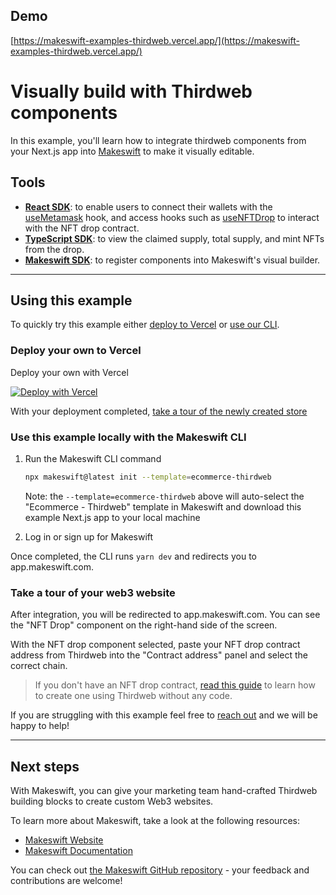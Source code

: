 ## Demo

[https://makeswift-examples-thirdweb.vercel.app/](https://makeswift-examples-thirdweb.vercel.app/)

# Visually build with Thirdweb components

In this example, you'll learn how to integrate thirdweb components from your Next.js app into [Makeswift](https://www.makeswift.com) to make it visually editable.

## Tools

- [**React SDK**](https://docs.thirdweb.com/react): to enable users to connect their wallets with the [useMetamask](https://portal.thirdweb.com/react/react.usemetamask) hook, and access hooks such as [useNFTDrop](https://portal.thirdweb.com/react/react.usenftdrop) to interact with the NFT drop contract.
- [**TypeScript SDK**](https://docs.thirdweb.com/typescript): to view the claimed supply, total supply, and mint NFTs from the drop.
- [**Makeswift SDK**](https://www.makeswift.com/docs): to register components into Makeswift's visual builder.

---

## Using this example

To quickly try this example either [deploy to Vercel](#deploy-your-own-to-vercel) or [use our CLI](#use-this-example-locally-with-the-makeswift-cli).

### Deploy your own to Vercel

Deploy your own with Vercel

[![Deploy with Vercel](https://vercel.com/button)](https://vercel.com/new/clone?repository-url=https%3A%2F%2Fgithub.com%2Fmakeswift%2Fmakeswift%2Ftree%2Fmain%2Fexamples%2Fthirdweb&project-name=makeswift-thirdweb-example&repository-name=makeswift-thirdweb-example&redirect-url=https%3A%2F%2Fapp.makeswift.com&integration-ids=oac_51ryd7Pob5ZsyTFzNzVvpsGq&external-id=ecommerce-thirdweb)

With your deployment completed, [take a tour of the newly created store](#take-a-tour-of-your-web3-website)

### Use this example locally with the Makeswift CLI

1. Run the Makeswift CLI command

   ```bash
   npx makeswift@latest init --template=ecommerce-thirdweb
   ```

   Note: the `--template=ecommerce-thirdweb` above will auto-select the "Ecommerce - Thirdweb" template in Makeswift and download this example Next.js app to your local machine

2. Log in or sign up for Makeswift

Once completed, the CLI runs `yarn dev` and redirects you to app.makeswift.com.

### Take a tour of your web3 website

After integration, you will be redirected to app.makeswift.com. You can see the "NFT Drop" component on the right-hand side of the screen.

With the NFT drop component selected, paste your NFT drop contract address from Thirdweb into the "Contract address" panel and select the correct chain.

> If you don't have an NFT drop contract, [read this guide](https://portal.thirdweb.com/guides/release-an-nft-drop-with-no-code#create-a-drop-contract) to learn how to create one using Thirdweb without any code.

If you are struggling with this example feel free to [reach out](mailto:support@makeswift.com) and we will be happy to help!

---

## Next steps

With Makeswift, you can give your marketing team hand-crafted Thirdweb building blocks to create custom Web3 websites.

To learn more about Makeswift, take a look at the following resources:

- [Makeswift Website](https://www.makeswift.com/)
- [Makeswift Documentation](https://www.makeswift.com/docs/)

You can check out [the Makeswift GitHub repository](https://github.com/makeswift/makeswift) - your feedback and contributions are welcome!
